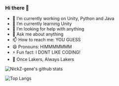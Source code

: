 ### Hi there 👋

<!--
**NicKZ-gene/NickZ-gene** is a ✨ _special_ ✨ repository because its `README.md` (this file) appears on your GitHub profile.

Here are some ideas to get you started:
-->

- 🔭 I’m currently working on Unity, Python and Java
- 🌱 I’m currently learning Unity
- 🤔 I’m looking for help with anything
- 💬 Ask me about anything
- 📫 How to reach me: YOU GUESS
- 😄 Pronouns: HIMMMMMMM
- ⚡ Fun fact: I DONT LIKE CODING!
- 🏀 Once Lakers, Always Lakers

![NickZ-gene's github stats](https://github-readme-stats.vercel.app/api?username=NicKZ-gene)

![Top Langs](https://github-readme-stats.vercel.app/api/top-langs/?username=<username>)
